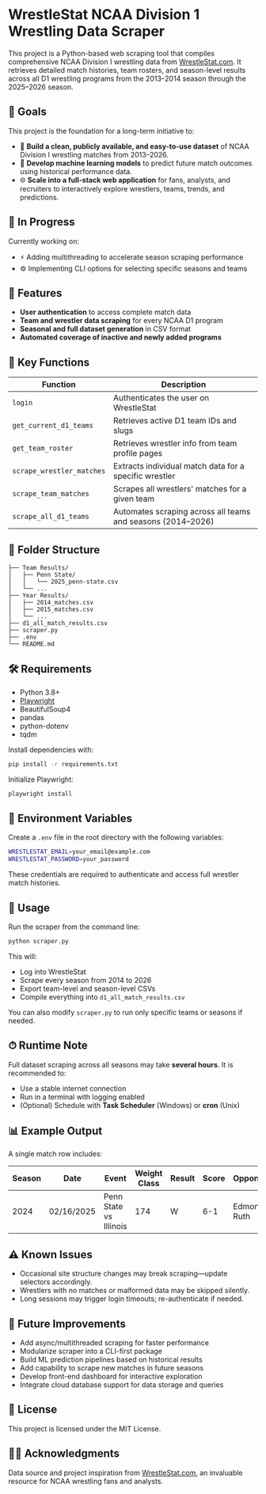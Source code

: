 # WrestleStat NCAA Division 1 Wrestling Data Scraper

This project is a Python-based web scraping tool that compiles comprehensive NCAA Division I wrestling data from [WrestleStat.com](https://www.wrestlestat.com/). It retrieves detailed match histories, team rosters, and season-level results across all D1 wrestling programs from the 2013–2014 season through the 2025–2026 season.

## 🎯 Goals

This project is the foundation for a long-term initiative to:

- 📂 **Build a clean, publicly available, and easy-to-use dataset** of NCAA Division I wrestling matches from 2013–2026.
- 🤖 **Develop machine learning models** to predict future match outcomes using historical performance data.
- 🌐 **Scale into a full-stack web application** for fans, analysts, and recruiters to interactively explore wrestlers, teams, trends, and predictions.

## 📍 In Progress

Currently working on:

- ⚡ Adding multithreading to accelerate season scraping performance
- ⚙️ Implementing CLI options for selecting specific seasons and teams

## 📌 Features

- **User authentication** to access complete match data
- **Team and wrestler data scraping** for every NCAA D1 program
- **Seasonal and full dataset generation** in CSV format
- **Automated coverage of inactive and newly added programs**

## 🧠 Key Functions

| Function | Description |
|---------|-------------|
| `login` | Authenticates the user on WrestleStat |
| `get_current_d1_teams` | Retrieves active D1 team IDs and slugs |
| `get_team_roster` | Retrieves wrestler info from team profile pages |
| `scrape_wrestler_matches` | Extracts individual match data for a specific wrestler |
| `scrape_team_matches` | Scrapes all wrestlers' matches for a given team |
| `scrape_all_d1_teams` | Automates scraping across all teams and seasons (2014–2026) |

## 📁 Folder Structure
```
├── Team Results/
│   ├── Penn State/
│   │   └── 2025_penn-state.csv
│   └── ...
├── Year Results/
│   ├── 2014_matches.csv
│   ├── 2015_matches.csv
│   └── ...
├── d1_all_match_results.csv
├── scraper.py
├── .env
└── README.md
```

## 🛠 Requirements

- Python 3.8+
- [Playwright](https://playwright.dev/python/)
- BeautifulSoup4
- pandas
- python-dotenv
- tqdm

Install dependencies with:

```bash
pip install -r requirements.txt
````

Initialize Playwright:

```bash
playwright install
```

## 🔐 Environment Variables

Create a `.env` file in the root directory with the following variables:

```bash
WRESTLESTAT_EMAIL=your_email@example.com
WRESTLESTAT_PASSWORD=your_password
```

These credentials are required to authenticate and access full wrestler match histories.

## 🚀 Usage

Run the scraper from the command line:

```bash
python scraper.py
```

This will:

* Log into WrestleStat
* Scrape every season from 2014 to 2026
* Export team-level and season-level CSVs
* Compile everything into `d1_all_match_results.csv`

You can also modify `scraper.py` to run only specific teams or seasons if needed.

## ⏱ Runtime Note

Full dataset scraping across all seasons may take **several hours**. It is recommended to:

* Use a stable internet connection
* Run in a terminal with logging enabled
* (Optional) Schedule with **Task Scheduler** (Windows) or **cron** (Unix)

## 📊 Example Output

A single match row includes:

| Season | Date       | Event                  | Weight Class | Result | Score | Opponent    | Wrestler        | School     |
| ------ | ---------- | ---------------------- | ------------ | ------ | ----- | ----------- | --------------- | ---------- |
| 2024   | 02/16/2025 | Penn State vs Illinois | 174          | W      | 6-1   | Edmond Ruth | Carter Starocci | Penn State |

## ⚠️ Known Issues

* Occasional site structure changes may break scraping—update selectors accordingly.
* Wrestlers with no matches or malformed data may be skipped silently.
* Long sessions may trigger login timeouts; re-authenticate if needed.

## 🧪 Future Improvements

* Add async/multithreaded scraping for faster performance
* Modularize scraper into a CLI-first package
* Build ML prediction pipelines based on historical results
* Add capability to scrape new matches in future seasons
* Develop front-end dashboard for interactive exploration
* Integrate cloud database support for data storage and queries

## 📄 License

This project is licensed under the MIT License.

## 🙋‍♂️ Acknowledgments

Data source and project inspiration from [WrestleStat.com](https://www.wrestlestat.com/), an invaluable resource for NCAA wrestling fans and analysts.


